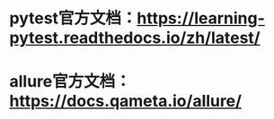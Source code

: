 # pytest官方文档：https://learning-pytest.readthedocs.io/zh/latest/
# allure官方文档：https://docs.qameta.io/allure/
